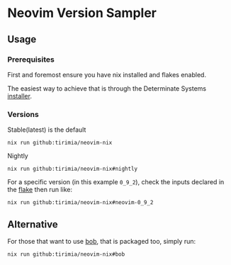 # Neovim Version Sampler

## Usage

### Prerequisites
First and foremost ensure you have nix installed and flakes enabled.

The easiest way to achieve that is through the Determinate Systems [installer](https://github.com/DeterminateSystems/nix-installer).

### Versions
Stable(latest) is the default
```shell
nix run github:tirimia/neovim-nix
```
Nightly
```shell
nix run github:tirimia/neovim-nix#nightly
```
For a specific version (in this example `0_9_2`), check the inputs declared in the [flake](./flake.nix) then run like:
```shell
nix run github:tirimia/neovim-nix#neovim-0_9_2
```

## Alternative
For those that want to use [bob](https://github.com/MordechaiHadad/bob), that is packaged too, simply run:
```shell
nix run github:tirimia/neovim-nix#bob
```
